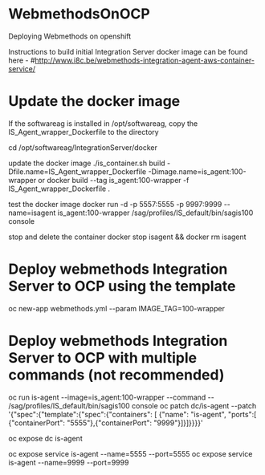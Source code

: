 # WebmethodsOnOCP
Deploying Webmethods on openshift 

Instructions to build initial Integration Server docker image can be found here - #http://www.i8c.be/webmethods-integration-agent-aws-container-service/

# Update the docker image
If the softwareag is installed in /opt/softwareag, copy the IS_Agent_wrapper_Dockerfile to the directory

cd /opt/softwareag/IntegrationServer/docker

update the docker image 
./is_container.sh build -Dfile.name=IS_Agent_wrapper_Dockerfile -Dimage.name=is_agent:100-wrapper
or
docker build --tag is_agent:100-wrapper -f IS_Agent_wrapper_Dockerfile .

test the  docker image
docker run -d -p 5557:5555 -p 9997:9999 --name=isagent is_agent:100-wrapper /sag/profiles/IS_default/bin/sagis100 console

stop and delete the container
docker stop isagent && docker rm isagent


# Deploy webmethods Integration Server to OCP using the template 
oc new-app  webmethods.yml --param IMAGE_TAG=100-wrapper

# Deploy webmethods Integration Server to OCP with multiple commands (not recommended)
oc run is-agent --image=is_agent:100-wrapper --command -- /sag/profiles/IS_default/bin/sagis100 console
oc patch dc/is-agent  --patch '{"spec":{"template":{"spec":{"containers": [  {"name": "is-agent",  "ports":[ {"containerPort": "5555"},{"containerPort": "9999"}]}]}}}}'

oc expose dc is-agent

oc expose service is-agent --name=5555 --port=5555
oc expose service is-agent --name=9999 --port=9999


